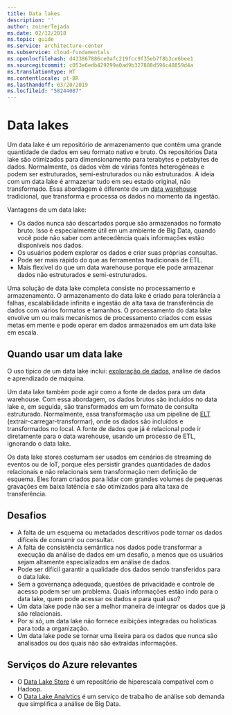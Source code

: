 ```yaml
---
title: Data lakes
description: ''
author: zoinerTejada
ms.date: 02/12/2018
ms.topic: guide
ms.service: architecture-center
ms.subservice: cloud-fundamentals
ms.openlocfilehash: d433867886ce0afc219fcc9f35eb7f8b3ce6bee1
ms.sourcegitcommit: c053e6edb429299a0ad9b327888d596c48859d4a
ms.translationtype: HT
ms.contentlocale: pt-BR
ms.lasthandoff: 03/20/2019
ms.locfileid: "58244087"
---
```

# <a name="data-lakes"></a>Data lakes

Um data lake é um repositório de armazenamento que contém uma grande quantidade de dados em seu formato nativo e bruto. Os repositórios Data lake são otimizados para dimensionamento para terabytes e petabytes de dados. Normalmente, os dados vêm de várias fontes heterogêneas e podem ser estruturados, semi-estruturados ou não estruturados. A ideia com um data lake é armazenar tudo em seu estado original, não transformado. Essa abordagem é diferente de um [data warehouse](../relational-data/data-warehousing.md) tradicional, que transforma e processa os dados no momento da ingestão.

Vantagens de um data lake:

- Os dados nunca são descartados porque são armazenados no formato bruto. Isso é especialmente útil em um ambiente de Big Data, quando você pode não saber com antecedência quais informações estão disponíveis nos dados.
- Os usuários podem explorar os dados e criar suas próprias consultas.
- Pode ser mais rápido do que as ferramentas tradicionais de ETL.
- Mais flexível do que um data warehouse porque ele pode armazenar dados não estruturados e semi-estruturados.

Uma solução de data lake completa consiste no processamento e armazenamento. O armazenamento do data lake é criado para tolerância a falhas, escalabilidade infinita e ingestão de alta taxa de transferência de dados com vários formatos e tamanhos. O processamento do data lake envolve um ou mais mecanismos de processamento criados com essas metas em mente e pode operar em dados armazenados em um data lake em escala.

## <a name="when-to-use-a-data-lake"></a>Quando usar um data lake

O uso típico de um data lake inclui: [exploração de dados](./interactive-data-exploration.md), análise de dados e aprendizado de máquina.

Um data lake também pode agir como a fonte de dados para um data warehouse. Com essa abordagem, os dados brutos são incluídos no data lake e, em seguida, são transformados em um formato de consulta estruturado. Normalmente, essa transformação usa um pipeline de [ELT](../relational-data/etl.md#extract-load-and-transform-elt) (extrair-carregar-transformar), onde os dados são incluídos e transformados no local. A fonte de dados que já é relacional pode ir diretamente para o data warehouse, usando um processo de ETL, ignorando o data lake.

Os data lake stores costumam ser usados em cenários de streaming de eventos ou de IoT, porque eles persistir grandes quantidades de dados relacionais e não relacionais sem transformação nem definição de esquema. Eles foram criados para lidar com grandes volumes de pequenas gravações em baixa latência e são otimizados para alta taxa de transferência.

## <a name="challenges"></a>Desafios

- A falta de um esquema ou metadados descritivos pode tornar os dados difíceis de consumir ou consultar.
- A falta de consistência semântica nos dados pode transformar a execução da análise de dados em um desafio, a menos que os usuários sejam altamente especializados em análise de dados.
- Pode ser difícil garantir a qualidade dos dados sendo transferidos para o data lake.
- Sem a governança adequada, questões de privacidade e controle de acesso podem ser um problema. Quais informações estão indo para o data lake, quem pode acessar os dados e para qual uso?
- Um data lake pode não ser a melhor maneira de integrar os dados que já são relacionais.
- Por si só, um data lake não fornece exibições integradas ou holísticas para toda a organização.
- Um data lake pode se tornar uma lixeira para os dados que nunca são analisados ou dos quais não são extraídas informações.

## <a name="relevant-azure-services"></a>Serviços do Azure relevantes

- O [Data Lake Store](/azure/data-lake-store/) é um repositório de hiperescala compatível com o Hadoop.
- O [Data Lake Analytics](/azure/data-lake-analytics/) é um serviço de trabalho de análise sob demanda que simplifica a análise de Big Data.
